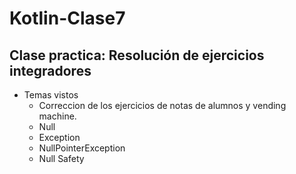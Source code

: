 # Kotlin-Clase7
Clase practica: Resolución de ejercicios integradores
--------------------------------------------------------------------------------------------------------------------------------------------------------------------------
- Temas vistos
  + Correccion de los ejercicios de notas de alumnos y vending machine.
  + Null
  + Exception
  + NullPointerException
  + Null Safety
